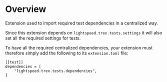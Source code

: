 # Overview

Extension used to import required test dependencies in a centralized way.

Since this extension depends on `lightspeed.trex.tests.settings` it will also set all the required settings for tests.

To have all the required centralized dependencies, your extension must therefore simply add the following to its
`extension.toml` file:

```
[[test]]
dependencies = [
    "lightspeed.trex.tests.dependencies",
]
```
